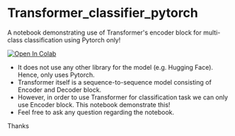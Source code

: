# Transformer_classifier_pytorch
A notebook demonstrating use of Transformer's encoder block for multi-class classification using Pytorch only!


[![Open In Colab](https://colab.research.google.com/assets/colab-badge.svg)](https://colab.research.google.com/github/maqboolkhan/Transformer_classifier_pytorch/blob/master/Transformer_Classification_Pytorch.ipynb)

- It does not use any other library for the model (e.g. Hugging Face). Hence, only uses Pytorch.
- Transformer itself is a sequence-to-sequence model consisting of Encoder and Decoder block.
- However, in order to use Transformer for classification task we can only use Encoder block. This notebook demonstrate this!
- Feel free to ask any question regarding the notebook.

Thanks

